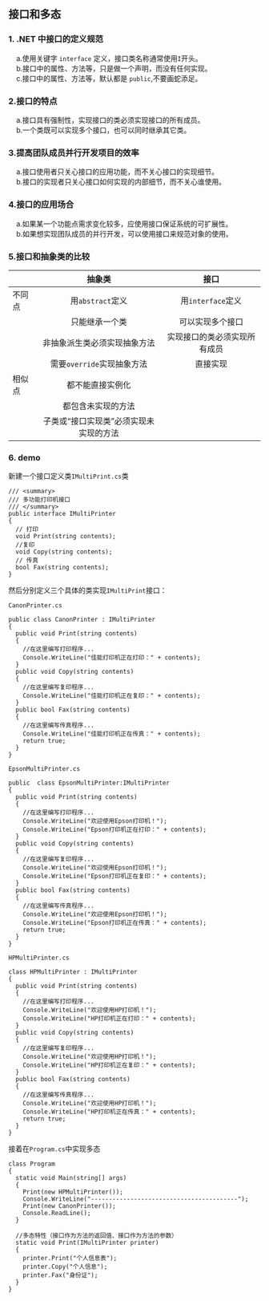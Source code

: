## 接口和多态

### 1. .NET 中接口的定义规范

&nbsp;&nbsp;&nbsp;&nbsp;a.使用关键字 `interface` 定义，接口类名称通常使用`I`开头。  
&nbsp;&nbsp;&nbsp;&nbsp;b.接口中的属性、方法等，只是做一个声明，而没有任何实现。  
&nbsp;&nbsp;&nbsp;&nbsp;c.接口中的属性、方法等，默认都是 `public`,不要画蛇添足。

### 2.接口的特点

&nbsp;&nbsp;&nbsp;&nbsp;a.接口具有强制性，实现接口的类必须实现接口的所有成员。  
&nbsp;&nbsp;&nbsp;&nbsp;b.一个类既可以实现多个接口，也可以同时继承其它类。

### 3.提高团队成员并行开发项目的效率

&nbsp;&nbsp;&nbsp;&nbsp;a.接口使用者只关心接口的应用功能，而不关心接口的实现细节。  
&nbsp;&nbsp;&nbsp;&nbsp;b.接口的实现者只关心接口如何实现的内部细节，而不关心谁使用。

### 4.接口的应用场合

&nbsp;&nbsp;&nbsp;&nbsp;a.如果某一个功能点需求变化较多，应使用接口保证系统的可扩展性。  
&nbsp;&nbsp;&nbsp;&nbsp;b.如果想实现团队成员的并行开发，可以使用接口来规范对象的使用。

### 5.接口和抽象类的比较

|        |                 抽象类                 |             接口             |
| ------ | :------------------------------------: | :--------------------------: |
| 不同点 |            用`abstract`定义            |      用`interface`定义       |
|        |             只能继承一个类             |       可以实现多个接口       |
|        |      非抽象派生类必须实现抽象方法      | 实现接口的类必须实现所有成员 |
|        |       需要`override`实现抽象方法       |           直接实现           |
| 相似点 |            都不能直接实例化            |
|        |           都包含未实现的方法           |
|        | 子类或“接口实现类”必须实现未实现的方法 |

### 6. demo

新建一个接口定义类`IMultiPrint.cs`类

```
/// <summary>
/// 多功能打印机接口
/// </summary>
public interface IMultiPrinter
{
  // 打印
  void Print(string contents);
  //复印
  void Copy(string contents);
  // 传真
  bool Fax(string contents);
}
```

然后分别定义三个具体的类实现`IMultiPrint`接口：

`CanonPrinter.cs`

```
public class CanonPrinter : IMultiPrinter
{
  public void Print(string contents)
  {
    //在这里编写打印程序...
    Console.WriteLine("佳能打印机正在打印：" + contents);
  }
  public void Copy(string contents)
  {
    //在这里编写复印程序...
    Console.WriteLine("佳能打印机正在复印：" + contents);
  }
  public bool Fax(string contents)
  {
    //在这里编写传真程序...
    Console.WriteLine("佳能打印机正在传真：" + contents);
    return true;
  }
}
```

`EpsonMultiPrinter.cs`

```
public  class EpsonMultiPrinter:IMultiPrinter
{
  public void Print(string contents)
  {
    //在这里编写打印程序...
    Console.WriteLine("欢迎使用Epson打印机！");
    Console.WriteLine("Epson打印机正在打印：" + contents);
  }
  public void Copy(string contents)
  {
    //在这里编写复印程序...
    Console.WriteLine("欢迎使用Epson打印机！");
    Console.WriteLine("Epson打印机正在复印：" + contents);
  }
  public bool Fax(string contents)
  {
    //在这里编写传真程序...
    Console.WriteLine("欢迎使用Epson打印机！");
    Console.WriteLine("Epson打印机正在传真：" + contents);
    return true;
  }
}
```

`HPMultiPrinter.cs`

```
class HPMultiPrinter : IMultiPrinter
{
  public void Print(string contents)
  {
    //在这里编写打印程序...
    Console.WriteLine("欢迎使用HP打印机！");
    Console.WriteLine("HP打印机正在打印：" + contents);
  }
  public void Copy(string contents)
  {
    //在这里编写复印程序...
    Console.WriteLine("欢迎使用HP打印机！");
    Console.WriteLine("HP打印机正在复印：" + contents);
  }
  public bool Fax(string contents)
  {
    //在这里编写传真程序...
    Console.WriteLine("欢迎使用HP打印机！");
    Console.WriteLine("HP打印机正在传真：" + contents);
    return true;
  }
}
```

接着在`Program.cs`中实现多态

```
class Program
{
  static void Main(string[] args)
  {
    Print(new HPMultiPrinter());
    Console.WriteLine("-----------------------------------------");
    Print(new CanonPrinter());
    Console.ReadLine();
  }

  //多态特性（接口作为方法的返回值、接口作为方法的参数）
  static void Print(IMultiPrinter printer)
  {
    printer.Print("个人信息表");
    printer.Copy("个人信息");
    printer.Fax("身份证");
  }
}
```
